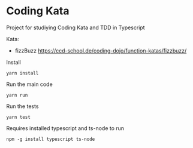 # Coding Kata

Project for studiying Coding Kata and TDD in Typescript

Kata:

- fizzBuzz
  https://ccd-school.de/coding-dojo/function-katas/fizzbuzz/

Install

```
yarn install
```

Run the main code

```
yarn run
```

Run the tests

```
yarn test
```

Requires installed typescript and ts-node to run

```
npm -g install typescript ts-node
```
